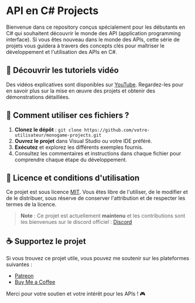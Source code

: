 # API en C# Projects

Bienvenue dans ce repository conçus spécialement pour les débutants en C# qui souhaitent découvrir le monde des API (application programming interface). Si vous êtes nouveau dans le monde des APIs, cette série de projets vous guidera à travers des concepts clés pour maîtriser le développement et l'utilisation des APIs en C#.

## 🎥 Découvrir les tutoriels vidéo

Des vidéos explicatives sont disponibles sur [YouTube](https://www.youtube.com/watch?v=QNS74m1X0Zo&list=PLwxzgoKfBuLHQ-ScyawgLf14_9zT4B-7e&index=5&ab_channel=CodeRedempteur). Regardez-les pour en savoir plus sur la mise en œuvre des projets et obtenir des démonstrations détaillées.

## 🚀 Comment utiliser ces fichiers ?

1. **Clonez le dépôt** : `git clone https://github.com/votre-utilisateur/monogame-projects.git`
2. **Ouvrez le projet** dans Visual Studio ou votre IDE préféré.
3. **Exécutez** et explorez les différents exemples fournis.
4. Consultez les commentaires et instructions dans chaque fichier pour comprendre chaque étape du développement.

## 📜 Licence et conditions d'utilisation

Ce projet est sous licence [MIT](LICENSE). Vous êtes libre de l'utiliser, de le modifier et de le distribuer, sous réserve de conserver l'attribution et de respecter les termes de la licence.

> **Note** : Ce projet est actuellement **maintenu** et les contributions sont les bienvenues sur le discord officiel : [Discord](https://discord.gg/JR3ENr5Db5)

## ☕️ Supportez le projet

Si vous trouvez ce projet utile, vous pouvez me soutenir sur les plateformes suivantes :

- [Patreon](https://www.patreon.com/CodeRedempteur)
- [Buy Me a Coffee](https://buymeacoffee.com/coderredemy)

Merci pour votre soutien et votre intérêt pour les APIs ! 🎮
